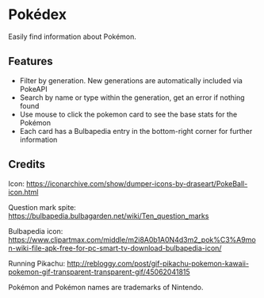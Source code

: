 # Pokédex
Easily find information about Pokémon.

## Features
- Filter by generation. New generations are automatically included via PokeAPI
- Search by name or type within the generation, get an error if nothing found
- Use mouse to click the pokemon card to see the base stats for the Pokémon
- Each card has a Bulbapedia entry in the bottom-right corner for further information

## Credits
Icon: https://iconarchive.com/show/dumper-icons-by-draseart/PokeBall-icon.html

Question mark spite: https://bulbapedia.bulbagarden.net/wiki/Ten_question_marks

Bulbapedia icon: https://www.clipartmax.com/middle/m2i8A0b1A0N4d3m2_pok%C3%A9mon-wiki-file-apk-free-for-pc-smart-tv-download-bulbapedia-icon/

Running Pikachu: http://rebloggy.com/post/gif-pikachu-pokemon-kawaii-pokemon-gif-transparent-transparent-gif/45062041815

Pokémon and Pokémon names are trademarks of Nintendo.
